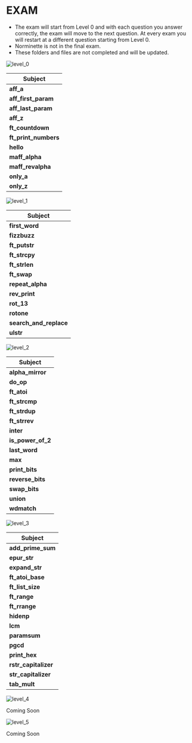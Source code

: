 # EXAM

- The exam will start from Level 0 and with each question you answer correctly, the exam will move to the next question. At every exam you will restart at a different question starting from Level 0.  
- Norminette is not in the final exam. 
- These folders and files are not completed and will be updated. 

![level_0](https://user-images.githubusercontent.com/58959408/152631358-4b162b8e-7640-43d0-8041-cc94008c6925.png)

| Subject             |
|---------------------|
| **aff_a**           |
| **aff_first_param** |
| **aff_last_param**  | 
| **aff_z**           |
| **ft_countdown**    |
| **ft_print_numbers**|
| **hello**           |
| **maff_alpha**      | 
| **maff_revalpha**   |
| **only_a**          |
| **only_z**          |  

![level_1](https://user-images.githubusercontent.com/58959408/152631506-abd11a2e-ddfd-445a-ac41-977dfd3ce38e.png)

| Subject             |
|---------------------|
| **first_word**      |
| **fizzbuzz**        |
| **ft_putstr**       |
| **ft_strcpy**       | 
| **ft_strlen**       |
| **ft_swap**         |
| **repeat_alpha**    |
| **rev_print**       |
| **rot_13**          |
| **rotone**             | 
| **search_and_replace** | 
| **ulstr**              | 

![level_2](https://user-images.githubusercontent.com/58959408/152632907-5476ea85-b10c-4376-a507-f6d9edde100b.png)

| Subject            |
|--------------------|
| **alpha_mirror**   |
| **do_op**          |
| **ft_atoi**        |
| **ft_strcmp**      |
| **ft_strdup**      |
| **ft_strrev**      |
| **inter**          |
| **is_power_of_2**  |
| **last_word**      |
| **max**            |
| **print_bits**     |
| **reverse_bits**   |
| **swap_bits**      |
| **union**          |
| **wdmatch**        |

![level_3](https://user-images.githubusercontent.com/58959408/153134645-ba7d2816-a5c0-4db0-94fa-c79588ea2160.png)

| Subject            |
|--------------------|
| **add_prime_sum**   |
| **epur_str**          |
| **expand_str**        |
| **ft_atoi_base**      |
| **ft_list_size**      |
| **ft_range**      |
| **ft_rrange**          |
| **hidenp**  |
| **lcm**      |
| **paramsum**            |
| **pgcd**     |
| **print_hex**   |
| **rstr_capitalizer**      |
| **str_capitalizer**          |
| **tab_mult**        |

![level_4](https://user-images.githubusercontent.com/58959408/172992269-5226bb79-65e7-4405-adcb-431680428b63.png)

Coming Soon

![level_5](https://user-images.githubusercontent.com/58959408/172992299-de37fde4-d419-4095-9eb3-8dc071df6737.png)

Coming Soon
